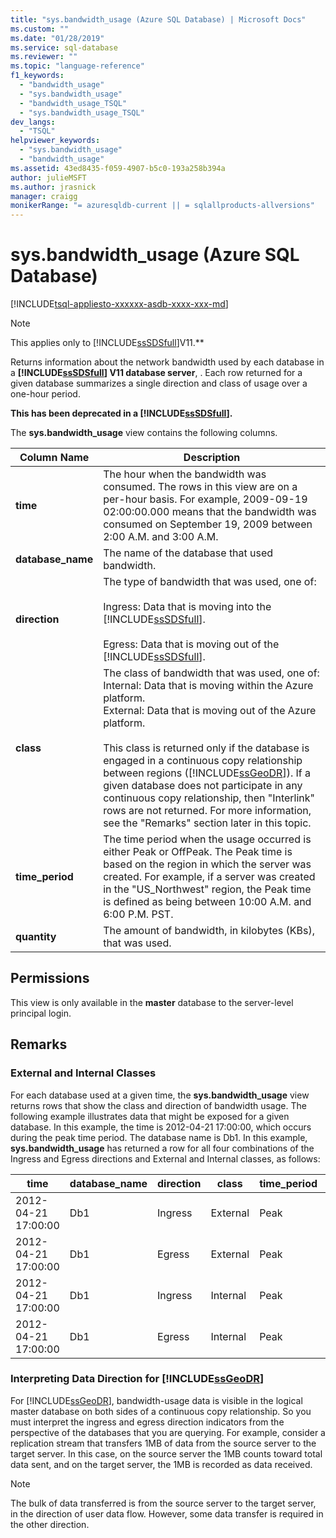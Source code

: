 ```yaml
---
title: "sys.bandwidth_usage (Azure SQL Database) | Microsoft Docs"
ms.custom: ""
ms.date: "01/28/2019"
ms.service: sql-database
ms.reviewer: ""
ms.topic: "language-reference"
f1_keywords: 
  - "bandwidth_usage"
  - "sys.bandwidth_usage"
  - "bandwidth_usage_TSQL"
  - "sys.bandwidth_usage_TSQL"
dev_langs: 
  - "TSQL"
helpviewer_keywords: 
  - "sys.bandwidth_usage"
  - "bandwidth_usage"
ms.assetid: 43ed8435-f059-4907-b5c0-193a258b394a
author: julieMSFT
ms.author: jrasnick
manager: craigg
monikerRange: "= azuresqldb-current || = sqlallproducts-allversions"
---
```

# sys.bandwidth_usage (Azure SQL Database)

[!INCLUDE[tsql-appliesto-xxxxxx-asdb-xxxx-xxx-md](../../includes/tsql-appliesto-xxxxxx-asdb-xxxx-xxx-md.md)]

> [!NOTE]
> This applies only to [!INCLUDE[ssSDSfull](../../includes/sssdsfull-md.md)]V11.**  
  
 Returns information about the network bandwidth used by each database in a **[!INCLUDE[ssSDSfull](../../includes/sssdsfull-md.md)] V11 database server**, . Each row returned for a given database summarizes a single direction and class of usage over a one-hour period.  
  
 **This has been deprecated in a [!INCLUDE[ssSDSfull](../../includes/sssdsfull-md.md)].**  
  
 The **sys.bandwidth_usage** view contains the following columns.  
  
|Column Name|Description|  
|-----------------|-----------------|  
|**time**|The hour when the bandwidth was consumed. The rows in this view are on a per-hour basis. For example, 2009-09-19 02:00:00.000 means that the bandwidth was consumed on September 19, 2009 between 2:00 A.M. and 3:00 A.M.|  
|**database_name**|The name of the database that used bandwidth.|  
|**direction**|The type of bandwidth that was used, one of:<br /><br /> Ingress: Data that is moving into the [!INCLUDE[ssSDSfull](../../includes/sssdsfull-md.md)].<br /><br /> Egress: Data that is moving out of the [!INCLUDE[ssSDSfull](../../includes/sssdsfull-md.md)].|  
|**class**|The class of bandwidth that was used, one of:<br />Internal: Data that is moving within the Azure platform.<br />External: Data that is moving out of the Azure platform.<br /><br /> This class is returned only if the database is engaged in a continuous copy relationship between regions ([!INCLUDE[ssGeoDR](../../includes/ssgeodr-md.md)]). If a given database does not participate in any continuous copy relationship, then "Interlink" rows are not returned. For more information, see the "Remarks" section later in this topic.|  
|**time_period**|The time period when the usage occurred is either Peak or OffPeak. The Peak time is based on the region in which the server was created. For example, if a server was created in the "US_Northwest" region, the Peak time is defined as being between 10:00 A.M. and 6:00 P.M. PST.|  
|**quantity**|The amount of bandwidth, in kilobytes (KBs), that was used.|  
  
## Permissions

 This view is only available in the **master** database to the server-level principal login.  
  
## Remarks  
  
### External and Internal Classes

 For each database used at a given time, the **sys.bandwidth_usage** view returns rows that show the class and direction of bandwidth usage. The following example illustrates data that might be exposed for a given database. In this example, the time is 2012-04-21 17:00:00, which occurs during the peak time period. The database name is Db1. In this example, **sys.bandwidth_usage** has returned a row for all four combinations of the Ingress and Egress directions and External and Internal classes, as follows:  
  
|time|database_name|direction|class|time_period|quantity|  
|----------|--------------------|---------------|-----------|------------------|--------------|  
|2012-04-21 17:00:00|Db1|Ingress|External|Peak|66|  
|2012-04-21 17:00:00|Db1|Egress|External|Peak|741|  
|2012-04-21 17:00:00|Db1|Ingress|Internal|Peak|1052|  
|2012-04-21 17:00:00|Db1|Egress|Internal|Peak|3525|  
  
### Interpreting Data Direction for [!INCLUDE[ssGeoDR](../../includes/ssgeodr-md.md)]

 For [!INCLUDE[ssGeoDR](../../includes/ssgeodr-md.md)], bandwidth-usage data is visible in the logical master database on both sides of a continuous copy relationship. So you must interpret the ingress and egress direction indicators from the perspective of the databases that you are querying. For example, consider a replication stream that transfers 1MB of data from the source server to the target server. In this case, on the source server the 1MB counts toward total data sent, and on the target server, the 1MB is recorded as data received.  
  
> [!NOTE]  
> The bulk of data transferred is from the source server to the target server, in the direction of user data flow. However, some data transfer is required in the other direction.  

